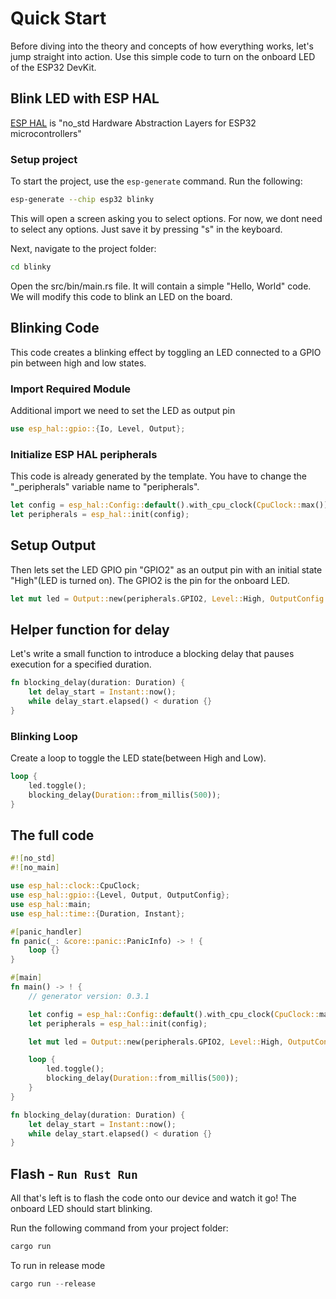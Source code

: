 # Quick Start

Before diving into the theory and concepts of how everything works, let's jump straight into action. Use this simple code to turn on the onboard LED of the ESP32 DevKit.

## Blink LED with ESP HAL
[ESP HAL](https://github.com/esp-rs/esp-hal) is "no_std Hardware Abstraction Layers for ESP32 microcontrollers"

### Setup project

To start the project, use the `esp-generate` command. Run the following:

```sh
esp-generate --chip esp32 blinky
```

This will open a screen asking you to select options. For now, we dont need to select any options. Just save it by pressing "s" in the keyboard.

Next, navigate to the project folder:
```sh
cd blinky
```

Open the src/bin/main.rs file. It will contain a simple "Hello, World" code. We will modify this code to blink an LED on the board.

## Blinking Code

This code creates a blinking effect by toggling an LED connected to a GPIO pin between high and low states.

### Import Required Module
Additional import we need to set the LED as output pin
```rust
use esp_hal::gpio::{Io, Level, Output};
```

### Initialize ESP HAL peripherals
This code is already generated by the template. You have to change the "_peripherals" variable name to "peripherals".
```rust
let config = esp_hal::Config::default().with_cpu_clock(CpuClock::max());
let peripherals = esp_hal::init(config);
```

## Setup Output 
Then lets set the LED GPIO pin "GPIO2" as an output pin with an initial state "High"(LED is turned on). The GPIO2 is the pin for the onboard LED.

```rust
let mut led = Output::new(peripherals.GPIO2, Level::High, OutputConfig::default());
```


## Helper function for delay

Let's write a small function to introduce a blocking delay that pauses execution for a specified duration.

```rust
fn blocking_delay(duration: Duration) {
    let delay_start = Instant::now();
    while delay_start.elapsed() < duration {}
}
```


### Blinking Loop
Create a loop to toggle the LED state(between High and Low).
```rust
loop {
    led.toggle();
    blocking_delay(Duration::from_millis(500));
}
```

## The full code
```rust
#![no_std]
#![no_main]

use esp_hal::clock::CpuClock;
use esp_hal::gpio::{Level, Output, OutputConfig};
use esp_hal::main;
use esp_hal::time::{Duration, Instant};

#[panic_handler]
fn panic(_: &core::panic::PanicInfo) -> ! {
    loop {}
}

#[main]
fn main() -> ! {
    // generator version: 0.3.1

    let config = esp_hal::Config::default().with_cpu_clock(CpuClock::max());
    let peripherals = esp_hal::init(config);

    let mut led = Output::new(peripherals.GPIO2, Level::High, OutputConfig::default());

    loop {
        led.toggle();
        blocking_delay(Duration::from_millis(500));
    }
}

fn blocking_delay(duration: Duration) {
    let delay_start = Instant::now();
    while delay_start.elapsed() < duration {}
}
```

## Flash - `Run Rust Run`
All that's left is to flash the code onto our device and watch it go! The onboard LED should start blinking.

Run the following command from your project folder:
```rust
cargo run
```

To run in release mode
```rust
cargo run --release
```
